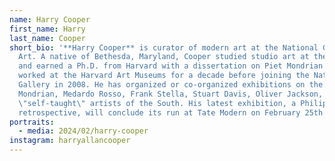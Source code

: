 ```yaml
---
name: Harry Cooper
first_name: Harry
last_name: Cooper
short_bio: '**Harry Cooper** is curator of modern art at the National Gallery of
  Art. A native of Bethesda, Maryland, Cooper studied studio art at the Corcoran
  and earned a Ph.D. from Harvard with a dissertation on Piet Mondrian. He
  worked at the Harvard Art Museums for a decade before joining the National
  Gallery in 2008. He has organized or co-organized exhibitions on the work of
  Mondrian, Medardo Rosso, Frank Stella, Stuart Davis, Oliver Jackson, and Black
  \"self-taught\" artists of the South. His latest exhibition, a Philip Guston
  retrospective, will conclude its run at Tate Modern on February 25th.'
portraits:
  - media: 2024/02/harry-cooper
instagram: harryallancooper
---
```


